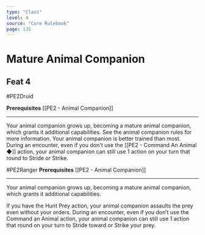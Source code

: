 ```yaml
---
type: "Class"
level: 4
source: "Core Rulebook"
page: 135
---
```

# Mature Animal Companion
## Feat 4
#PE2Druid

**Prerequisites** [[PE2 - Animal Companion]]

---
Your animal companion grows up, becoming a mature animal companion, which grants it additional capabilities. See the animal companion rules for more information. Your animal companion is better trained than most. During an encounter, even if you don't use the [[PE2 - Command An Animal ◆]] action, your animal companion can still use 1 action on your turn that round to Stride or Strike.

#PE2Ranger 
**Prerequisites** [[PE2 - Animal Companion]]

---
Your animal companion grows up, becoming a mature animal companion, which grants it additional capabilities.

If you have the Hunt Prey action, your animal companion assaults the prey even without your orders. During an encounter, even if you don’t use the Command an Animal action, your animal companion can still use 1 action that round on your turn to Stride toward or Strike your prey.